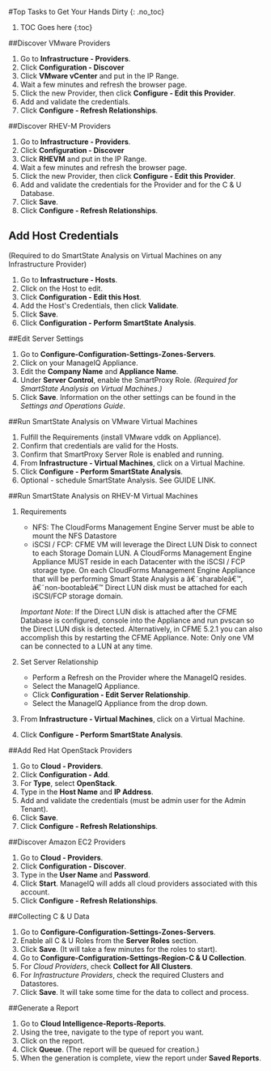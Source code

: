 #Top Tasks to Get Your Hands Dirty
{: .no_toc}

1. TOC Goes here
{:toc}

##Discover VMware Providers
1.  Go to **Infrastructure - Providers**.
2.  Click **Configuration - Discover**
2.  Click **VMware vCenter** and put in the IP Range.
3.  Wait a few minutes and refresh the browser page.
3.  Click the new Provider, then click **Configure - Edit this Provider**.
3.  Add and validate the credentials.
3.  Click **Configure - Refresh Relationships**.

##Discover RHEV-M Providers
1.  Go to **Infrastructure - Providers**.
2.  Click **Configuration - Discover**
2.  Click **RHEVM** and put in the IP Range.
3.  Wait a few minutes and refresh the browser page.
2.  Click the new Provider, then click **Configure - Edit this Provider**.
3.  Add and validate the credentials for the Provider and for the C & U Database.
3.  Click **Save**.
3.  Click **Configure - Refresh Relationships**.

## Add Host Credentials
(Required to do SmartState Analysis on Virtual Machines on any Infrastructure Provider)

1.  Go to **Infrastructure - Hosts**.
2.  Click on the Host to edit.
3.  Click **Configuration - Edit this Host**.
4.  Add the Host's Credentials, then click **Validate**.
5.  Click **Save**.
6.  Click **Configuration - Perform SmartState Analysis**.

##Edit Server Settings
1.  Go to **Configure-Configuration-Settings-Zones-Servers**.
2.  Click on your ManageIQ Appliance.
3.  Edit the **Company Name** and **Appliance Name**.
4.  Under **Server Control**, enable the SmartProxy Role.  *(Required for SmartState Analysis on Virtual Machines.)*
5.  Click **Save**.
Information on the other settings can be found in the *Settings and Operations Guide*.

##Run SmartState Analysis on VMware Virtual Machines
1.  Fulfill the Requirements (install VMware vddk on Appliance).
2.  Confirm that credentials are valid for the Hosts.
3.  Confirm that SmartProxy Server Role is enabled and running.
3.  From **Infrastructure - Virtual Machines**, click on a Virtual Machine.
4.  Click **Configure - Perform SmartState Analysis**.
4.  Optional - schedule SmartState Analysis.  See GUIDE LINK.

##Run SmartState Analysis on RHEV-M Virtual Machines
1.  Requirements
    *  NFS: The CloudForms Management Engine Server must be able to mount the NFS Datastore
    *  iSCSI / FCP: CFME VM will leverage the Direct LUN Disk to connect to each Storage Domain LUN. A CloudForms Management Engine Appliance MUST reside in each Datacenter with the iSCSI / FCP storage type. On each CloudForms Management Engine Appliance that will be performing Smart State Analysis a â€˜sharableâ€™, â€˜non-bootableâ€™ Direct LUN disk must be attached for each iSCSI/FCP storage domain.

     *Important Note*: If the Direct LUN disk is attached after the CFME Database is configured, console into the Appliance and run pvscan so the Direct LUN disk is detected. Alternatively, in CFME 5.2.1 you can also accomplish this by restarting the CFME Appliance. Note: Only one VM can be connected to a LUN at any time.

2.  Set Server Relationship
    *  Perform a Refresh on the Provider where the ManageIQ resides.
    *  Select the ManageIQ Appliance.
    *  Click **Configuration - Edit Server Relationship**.
    *  Select the ManageIQ Appliance from the drop down.

3.  From **Infrastructure - Virtual Machines**, click on a Virtual Machine.
4.  Click **Configure - Perform SmartState Analysis**.


##Add Red Hat OpenStack Providers
1.  Go to **Cloud - Providers**.
2.  Click **Configuration - Add**.
2.  For **Type**, select **OpenStack**.
3.  Type in the **Host Name** and **IP Address**.
3.  Add and validate the credentials (must be admin user for the Admin Tenant).
3.  Click **Save**.
3.  Click **Configure - Refresh Relationships**.

##Discover Amazon EC2 Providers
1.  Go to **Cloud - Providers**.
2.  Click **Configuration - Discover**.
3.  Type in the **User Name** and **Password**.
3.  Click **Start**.  ManageIQ will adds all cloud providers associated with this account.
3.  Click **Configure - Refresh Relationships**.

##Collecting C & U Data
1.  Go to **Configure-Configuration-Settings-Zones-Servers**.
2.  Enable all C & U Roles from the **Server Roles** section.
3.  Click **Save**.  (It will take a few minutes for the roles to start).
4.  Go to **Configure-Configuration-Settings-Region-C & U Collection**.
5.  For *Cloud Providers*, check **Collect for All Clusters**.
6.  For *Infrastructure Providers*, check the required Clusters and Datastores.
7.  Click **Save**.  It will take some time for the data to collect and process.

##Generate a Report
1.  Go to **Cloud Intelligence-Reports-Reports**.
2.  Using the tree, navigate to the type of report you want.
3.  Click on the report.
5.  Click **Queue**. (The report will be queued for creation.)
6.  When the generation is complete, view the report under **Saved Reports**.
